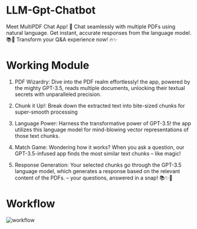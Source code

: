 # LLM-Gpt-Chatbot
Meet MultiPDF Chat App! 🚀 Chat seamlessly with multiple PDFs using natural language. Get instant, accurate responses from the language model. 📚💬 Transform your Q&A experience now! 🔥✨

# Working Module

1.  PDF Wizardry: Dive into the PDF realm effortlessly! the app, powered by the mighty GPT-3.5, reads multiple documents, unlocking their textual secrets with unparalleled precision.

2.  Chunk it Up!: Break down the extracted text into bite-sized chunks for super-smooth processing

3.  Language Power: Harness the transformative power of GPT-3.5! the app utilizes this language model for mind-blowing vector representations of those text chunks.

4.  Match Game: Wondering how it works? When you ask a question, our GPT-3.5-infused app finds the most similar text chunks – like magic!

5.  Response Generation: Your selected chunks go through the GPT-3.5 language model, which generates a response based on the relevant content of the PDFs. – your questions, answered in a snap! 📚✨🚀

# Workflow

![workflow](https://github.com/SyedTasi/LLM-Gpt-Chatbot/assets/43497485/419e2ee6-9514-424c-9ddd-24e461b30820)
